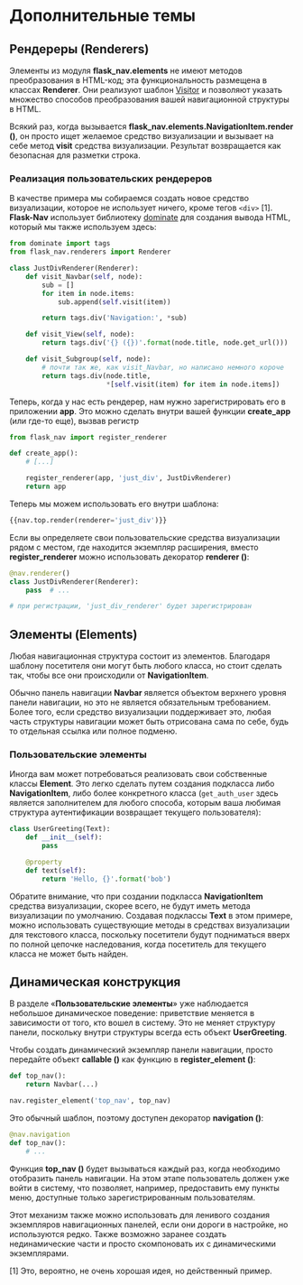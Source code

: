 # Дополнительные темы

## Рендереры (Renderers)

Элементы из модуля **flask\_nav.elements** не имеют методов преобразования в HTML-код; эта функциональность размещена в классах **Renderer**. Они реализуют шаблон [Visitor](https://en.wikipedia.org/wiki/Visitor\_pattern) и позволяют указать множество способов преобразования вашей навигационной структуры в HTML.

Всякий раз, когда вызывается **flask\_nav.elements.NavigationItem.render ()**, он просто ищет желаемое средство визуализации и вызывает на себе метод **visit** средства визуализации. Результат возвращается как безопасная для разметки строка.

### Реализация пользовательских рендереров

В качестве примера мы собираемся создать новое средство визуализации, которое не использует ничего, кроме тегов `<div>` \[1]. **Flask-Nav** использует библиотеку [dominate](https://github.com/Knio/dominate/) для создания вывода HTML, который мы также используем здесь:

```python
from dominate import tags
from flask_nav.renderers import Renderer

class JustDivRenderer(Renderer):
    def visit_Navbar(self, node):
        sub = []
        for item in node.items:
            sub.append(self.visit(item))

        return tags.div('Navigation:', *sub)

    def visit_View(self, node):
        return tags.div('{} ({})'.format(node.title, node.get_url()))

    def visit_Subgroup(self, node):
        # почти так же, как visit_Navbar, но написано немного короче
        return tags.div(node.title,
                        *[self.visit(item) for item in node.items])
```

Теперь, когда у нас есть рендерер, нам нужно зарегистрировать его в приложении **app**. Это можно сделать внутри вашей функции **create\_app** (или где-то еще), вызвав регистр

```python
from flask_nav import register_renderer

def create_app():
    # [...]

    register_renderer(app, 'just_div', JustDivRenderer)
    return app
```

Теперь мы можем использовать его внутри шаблона:

```python
{{nav.top.render(renderer='just_div')}}
```

Если вы определяете свои пользовательские средства визуализации рядом с местом, где находится экземпляр расширения, вместо **register\_renderer** можно использовать декоратор **renderer ()**:

```python
@nav.renderer()
class JustDivRenderer(Renderer):
    pass  # ...

# при регистрации, 'just_div_renderer' будет зарегистрирован
```

## Элементы (Elements)

Любая навигационная структура состоит из элементов. Благодаря шаблону посетителя они могут быть любого класса, но стоит сделать так, чтобы все они происходили от **NavigationItem**.

Обычно панель навигации **Navbar** является объектом верхнего уровня панели навигации, но это не является обязательным требованием. Более того, если средство визуализации поддерживает это, любая часть структуры навигации может быть отрисована сама по себе, будь то отдельная ссылка или полное подменю.

### Пользовательские элементы

Иногда вам может потребоваться реализовать свои собственные классы **Element**. Это легко сделать путем создания подкласса либо **NavigationItem**, либо более конкретного класса (`get_auth_user` здесь является заполнителем для любого способа, которым ваша любимая структура аутентификации возвращает текущего пользователя):

```python
class UserGreeting(Text):
    def __init__(self):
        pass

    @property
    def text(self):
        return 'Hello, {}'.format('bob')
```

Обратите внимание, что при создании подкласса **NavigationItem** средства визуализации, скорее всего, не будут иметь метода визуализации по умолчанию. Создавая подклассы **Text** в этом примере, можно использовать существующие методы в средствах визуализации для текстового класса, поскольку посетители будут подниматься вверх по полной цепочке наследования, когда посетитель для текущего класса не может быть найден.

## Динамическая конструкция

В разделе «**Пользовательские элементы**» уже наблюдается небольшое динамическое поведение: приветствие меняется в зависимости от того, кто вошел в систему. Это не меняет структуру панели, поскольку внутри структуры всегда есть объект **UserGreeting**.

Чтобы создать динамический экземпляр панели навигации, просто передайте объект **callable ()** как функцию в **register\_element ()**:

```python
def top_nav():
    return Navbar(...)

nav.register_element('top_nav', top_nav)
```

Это обычный шаблон, поэтому доступен декоратор **navigation ()**:

```python
@nav.navigation
def top_nav():
    # ...
```

Функция **top\_nav ()** будет вызываться каждый раз, когда необходимо отобразить панель навигации. На этом этапе пользователь должен уже войти в систему, что позволяет, например, предоставить ему пункты меню, доступные только зарегистрированным пользователям.

Этот механизм также можно использовать для ленивого создания экземпляров навигационных панелей, если они дороги в настройке, но используются редко. Также возможно заранее создать нединамические части и просто скомпоновать их с динамическими экземплярами.

\[1] Это, вероятно, не очень хорошая идея, но действенный пример.
